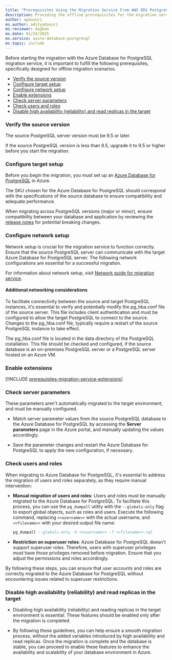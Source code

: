 ```yaml
---
title: "Prerequisites Using the Migration Service From AWS RDS PostgreSQL (Offline)"
description: Providing the offline prerequisites for the migration service in Azure Database for PostgreSQL.
author: apduvuri
ms.author: adityaduvuri
ms.reviewer: maghan
ms.date: 01/24/2025
ms.service: azure-database-postgresql
ms.topic: include
---
```


Before starting the migration with the Azure Database for PostgreSQL migration service, it is important to fulfill the following prerequisites, specifically designed for offline migration scenarios.

- [Verify the source version](#verify-the-source-version)
- [Configure target setup](#configure-target-setup)
- [Configure network setup](#configure-network-setup)
- [Enable extensions](#enable-extensions)
- [Check server parameters](#check-server-parameters)
- [Check users and roles](#check-users-and-roles)
- [Disable high availability (reliability) and read replicas in the target](#disable-high-availability-reliability-and-read-replicas-in-the-target)

### Verify the source version

The source PostgreSQL server version must be 9.5 or later.

If the source PostgreSQL version is less than 9.5, upgrade it to 9.5 or higher before you start the migration.

### Configure target setup

Before you begin the migration, you must set up an [Azure Database for PostgreSQL](/azure/postgresql/flexible-server/) in Azure.

The SKU chosen for the Azure Database for PostgreSQL should correspond with the specifications of the source database to ensure compatibility and adequate performance.

When migrating across PostgreSQL versions (major or minor), ensure compatibility between your database and application by reviewing the [release notes](https://www.postgresql.org/docs/17/release.html) for potential breaking changes.

### Configure network setup

Network setup is crucial for the migration service to function correctly. Ensure that the source PostgreSQL server can communicate with the target Azure Database for PostgreSQL server. The following network configurations are essential for a successful migration.

For information about network setup, visit [Network guide for migration service](../../how-to-network-setup-migration-service.md).

#### Additional networking considerations

To facilitate connectivity between the source and target PostgreSQL instances, it's essential to verify and potentially modify the pg_hba.conf file of the source server. This file includes client authentication and must be configured to allow the target PostgreSQL to connect to the source. Changes to the pg_hba.conf file, typically require a restart of the source PostgreSQL instance to take effect.

The pg_hba.conf file is located in the data directory of the PostgreSQL installation. This file should be checked and configured, if the source database is an on-premises PostgreSQL server or a PostgreSQL server hosted on an Azure VM.

### Enable extensions

[!INCLUDE [prerequisites-migration-service-extensions](../prerequisites/prerequisites-migration-service-extensions.md)]

### Check server parameters

These parameters aren't automatically migrated to the target environment, and must be manually configured.

- Match server parameter values from the source PostgreSQL database to the Azure Database for PostgreSQL by accessing the **Server parameters** page in the Azure portal, and manually updating the values accordingly.

- Save the parameter changes and restart the Azure Database for PostgreSQL to apply the new configuration, if necessary.

### Check users and roles

When migrating to Azure Database for PostgreSQL, it's essential to address the migration of users and roles separately, as they require manual intervention:

- **Manual migration of users and roles**: Users and roles must be manually migrated to the Azure Database for PostgreSQL. To facilitate this process, you can use the `pg_dumpall` utility with the `--globals-only` flag to export global objects, such as roles and users. Execute the following command, replacing `<<username>>` with the actual username, and `<<filename>>` with your desired output file name:

  ```sql
  pg_dumpall --globals-only -U <<username>> -f <<filename>>.sql
  ```

- **Restriction on superuser roles**: Azure Database for PostgreSQL doesn't support superuser roles. Therefore, users with superuser privileges must have those privileges removed before migration. Ensure that you adjust the permissions and roles accordingly.

By following these steps, you can ensure that user accounts and roles are correctly migrated to the Azure Database for PostgreSQL without encountering issues related to superuser restrictions.

### Disable high availability (reliability) and read replicas in the target

- Disabling high availability (reliability) and reading replicas in the target environment is essential. These features should be enabled only after the migration is completed.

- By following these guidelines, you can help ensure a smooth migration process, without the added variables introduced by high availability and read replicas. Once the migration is complete and the database is stable, you can proceed to enable these features to enhance the availability and scalability of your database environment in Azure.
